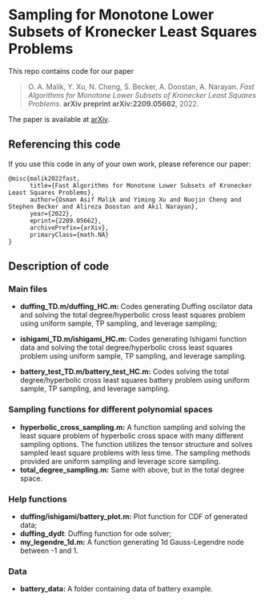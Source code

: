 # Sampling for Monotone Lower Subsets of Kronecker Least Squares Problems

This repo contains code for our paper 
> O. A. Malik, Y. Xu, N. Cheng, S. Becker, A. Doostan, A. Narayan.
> *Fast Algorithms for Monotone Lower Subsets of Kronecker Least Squares Problems*.
> **arXiv preprint arXiv:2209.05662**,
> 2022.

The paper is available at [arXiv](https://arxiv.org/abs/2209.05662).

## Referencing this code

If you use this code in any of your own work, please reference our paper:
```
@misc{malik2022fast,
      title={Fast Algorithms for Monotone Lower Subsets of Kronecker Least Squares Problems}, 
      author={Osman Asif Malik and Yiming Xu and Nuojin Cheng and Stephen Becker and Alireza Doostan and Akil Narayan},
      year={2022},
      eprint={2209.05662},
      archivePrefix={arXiv},
      primaryClass={math.NA}
}
```

## Description of code

### Main files
- **duffing\_TD.m/duffing\_HC.m:** Codes generating Duffing oscilator data and solving the total degree/hyperbolic cross least squares problem using uniform sample, TP sampling, and leverage sampling;

- **ishigami\_TD.m/ishigami\_HC.m:** Codes generating Ishigami function data and solving the total degree/hyperbolic cross least squares problem using uniform sample, TP sampling, and leverage sampling.

- **battery\_test\_TD.m/battery\_test\_HC.m:** Codes solving the total degree/hyperbolic cross least squares battery problem using uniform sample, TP sampling, and leverage sampling.

### Sampling functions for different polynomial spaces 

- **hyperbolic\_cross\_sampling.m:** A function sampling and solving the least square problem of hyperbolic cross space with many different sampling options. The function utilizes the tensor structure and solves sampled least square problems with less time. The sampling methods provided are uniform sampling and leverage score sampling. 
- **total\_degree\_sampling.m:** Same with above, but in the total degree space.

### Help functions

- **duffing/ishigami/battery\_plot.m:** Plot function for CDF of generated data;
- **duffing\_dydt**: Duffing function for ode solver;
- **my\_legendre\_1d.m:** A function generating 1d Gauss-Legendre node between -1 and 1.

### Data

- **battery\_data:** A folder containing data of battery example.
